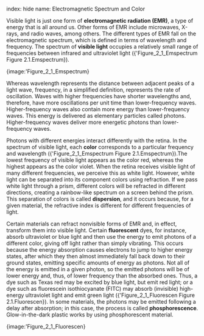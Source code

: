 index: hide
name: Electromagnetic Spectrum and Color

Visible light is just one form of  **electromagnetic radiation (EMR)**, a type of energy that is all around us. Other forms of EMR include microwaves, X-rays, and radio waves, among others. The different types of EMR fall on the electromagnetic spectrum, which is defined in terms of wavelength and frequency. The spectrum of  **visible light** occupies a relatively small range of frequencies between infrared and ultraviolet light ({'Figure_2_1_Emspectrum Figure 2.1.Emspectrum}).


{image:'Figure_2_1_Emspectrum}
        

Whereas wavelength represents the distance between adjacent peaks of a light wave, frequency, in a simplified definition, represents the rate of oscillation. Waves with higher frequencies have shorter wavelengths and, therefore, have more oscillations per unit time than lower-frequency waves. Higher-frequency waves also contain more energy than lower-frequency waves. This energy is delivered as elementary particles called photons. Higher-frequency waves deliver more energetic photons than lower-frequency waves.

Photons with different energies interact differently with the retina. In the spectrum of visible light, each  **color** corresponds to a particular frequency and wavelength ({'Figure_2_1_Emspectrum Figure 2.1.Emspectrum}).The lowest frequency of visible light appears as the color red, whereas the highest appears as the color violet. When the retina receives visible light of many different frequencies, we perceive this as white light. However, white light can be separated into its component colors using refraction. If we pass white light through a prism, different colors will be refracted in different directions, creating a rainbow-like spectrum on a screen behind the prism. This separation of colors is called  **dispersion**, and it occurs because, for a given material, the refractive index is different for different frequencies of light.

Certain materials can refract nonvisible forms of EMR and, in effect, transform them into visible light. Certain  **fluorescent** dyes, for instance, absorb ultraviolet or blue light and then use the energy to emit photons of a different color, giving off light rather than simply vibrating. This occurs because the energy absorption causes electrons to jump to higher energy states, after which they then almost immediately fall back down to their ground states, emitting specific amounts of energy as photons. Not all of the energy is emitted in a given photon, so the emitted photons will be of lower energy and, thus, of lower frequency than the absorbed ones. Thus, a dye such as Texas red may be excited by blue light, but emit red light; or a dye such as fluorescein isothiocyanate (FITC) may absorb (invisible) high-energy ultraviolet light and emit green light ({'Figure_2_1_Fluorescen Figure 2.1.Fluorescen}). In some materials, the photons may be emitted following a delay after absorption; in this case, the process is called  **phosphorescence**. Glow-in-the-dark plastic works by using phosphorescent material.


{image:'Figure_2_1_Fluorescen}
        
